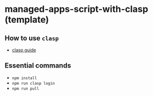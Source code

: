# managed-apps-script-with-clasp (template)

## How to use `clasp`

- [clasp guide](https://developers.google.com/apps-script/guides/clasp?hl=ko)

## Essential commands

- `npm install`
- `npm run clasp login`
- `npm run pull`